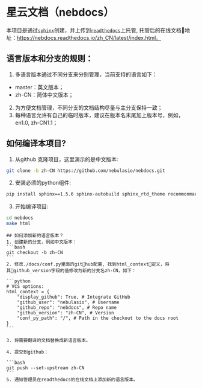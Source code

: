 # 星云文档（nebdocs）

本项目是通过[`sphinx`](http://www.sphinx-doc.org/en/master/)创建，并上传到[`readthedocs`](https://readthedocs.org/)上托管, 托管后的在线文档地址：https://nebdocs.readthedocs.io/zh_CN/latest/index.html。

## 语言版本和分支的规则：
1. 多语言版本通过不同分支来分别管理，当前支持的语言如下：
- master：英文版本；
- zh-CN：简体中文版本；
2. 为方便文档管理，不同分支的文档结构尽量与主分支保持一致；
3. 每种语言允许有自己的临时版本，建议在版本名末尾加上版本号，例如，en1.0, zh-CN1.1；

## 如何编译本项目?
1. 从github 克隆项目，这里演示的是中文版本:

```bash
git clone -b zh-CN https://github.com/nebulasio/nebdocs.git
```

2. 安装必须的python组件:

```bash
pip install sphinx==1.5.6 sphinx-autobuild sphinx_rtd_theme recommonmark
```
3. 开始编译项目:

```bash
cd nebdocs
make html
```

    ## 如何添加新的语言版本？
    1. 创建新的分支，例如中文版本：
    ```bash
    git checkout -b zh-CN
    ```
    2. 修改./docs/conf.py里面的github配置, 找到html_context定义，将其github_version字段的值修改为新的分支名zh-CN，如下：

    ```python
    # VCS options: 
    html_context = {
        "display_github": True, # Integrate GitHub
        "github_user": "nebulasio", # Username
        "github_repo": "nebdocs", # Repo name
        "github_version": "zh-CN", # Version
        "conf_py_path": "/", # Path in the checkout to the docs root
    }
    ```

    3. 将需要翻译的文档替换成新语言版本。

    4. 提交到github：

    ```bash
    git push --set-upstream zh-CN
    ```
    5. 通知管理员在readthedocs的在线文档上添加新的语言版本。
